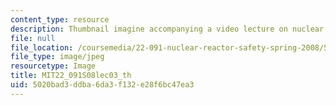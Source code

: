 ```yaml
---
content_type: resource
description: Thumbnail imagine accompanying a video lecture on nuclear reactor safety.
file: null
file_location: /coursemedia/22-091-nuclear-reactor-safety-spring-2008/5020bad3ddba6da3f132e28f6bc47ea3_MIT22_091S08lec03_th.jpg
file_type: image/jpeg
resourcetype: Image
title: MIT22_091S08lec03_th
uid: 5020bad3-ddba-6da3-f132-e28f6bc47ea3
---
```

